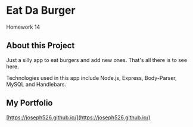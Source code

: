 # Eat Da Burger
Homework 14

## About this Project
Just a silly app to eat burgers and add new ones. That's all there is to see here.

Technologies used in this app include Node.js, Express, Body-Parser, MySQL and Handlebars.

## My Portfolio
[https://joseph526.github.io/](https://joseph526.github.io/)